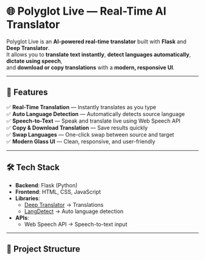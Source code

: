 # 🌐 Polyglot Live — Real-Time AI Translator  

Polyglot Live is an **AI-powered real-time translator** built with **Flask** and **Deep Translator**.  
It allows you to **translate text instantly**, **detect languages automatically**, **dictate using speech**,  
and **download or copy translations** with a **modern, responsive UI**.

---

## 🚀 Features  

✅ **Real-Time Translation** — Instantly translates as you type  
✅ **Auto Language Detection** — Automatically detects source language  
✅ **Speech-to-Text** — Speak and translate live using Web Speech API  
✅ **Copy & Download Translation** — Save results quickly  
✅ **Swap Languages** — One-click swap between source and target  
✅ **Modern Glass UI** — Clean, responsive, and user-friendly  

---

## 🛠️ Tech Stack  

- **Backend**: Flask (Python)
- **Frontend**: HTML, CSS, JavaScript
- **Libraries**:
  - [Deep Translator](https://pypi.org/project/deep-translator/) → Translations
  - [LangDetect](https://pypi.org/project/langdetect/) → Auto language detection
- **APIs**:
  - Web Speech API → Speech-to-text input

---

## 📂 Project Structure  

